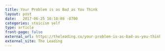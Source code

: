 ```yaml
---
title: Your Problem is as Bad as You Think
layout: post
date:   2017-06-25 10:10:08 -0700
categories: stoicism self
type: article
front-page: false
external_url: https://theleading.co/your-problem-is-as-bad-as-you-think-e30ca7d7a0f6
external_site: The Leading
---
```


